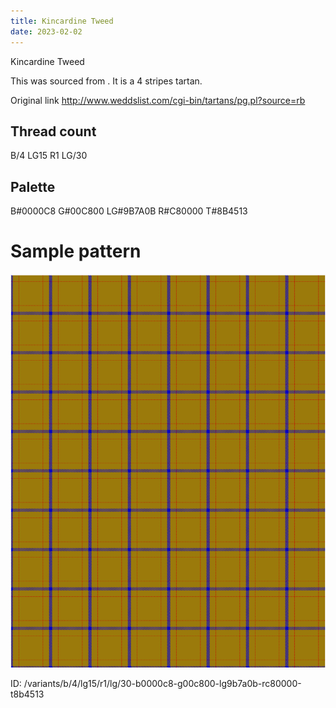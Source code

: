 ```yaml
---
title: Kincardine Tweed
date: 2023-02-02
---
```

Kincardine Tweed

This was sourced from <no value>.  It is a 4 stripes tartan.

Original link http://www.weddslist.com/cgi-bin/tartans/pg.pl?source=rb

## Thread count
B/4 LG15 R1 LG/30

## Palette
B#0000C8 G#00C800 LG#9B7A0B R#C80000 T#8B4513

# Sample pattern

![Tartan detail](tartan.png "B/4 LG15 R1 LG/30 tartan")

ID: /variants/b/4/lg15/r1/lg/30-b0000c8-g00c800-lg9b7a0b-rc80000-t8b4513